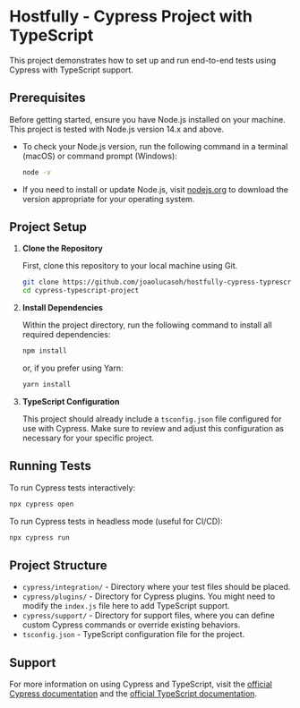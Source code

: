 
# Hostfully - Cypress Project with TypeScript

This project demonstrates how to set up and run end-to-end tests using Cypress with TypeScript support.

## Prerequisites

Before getting started, ensure you have Node.js installed on your machine. This project is tested with Node.js version 14.x and above.

- To check your Node.js version, run the following command in a terminal (macOS) or command prompt (Windows):

  ```bash
  node -v
  ```

- If you need to install or update Node.js, visit [nodejs.org](https://nodejs.org/) to download the version appropriate for your operating system.

## Project Setup

1. **Clone the Repository**

   First, clone this repository to your local machine using Git.

   ```bash
   git clone https://github.com/joaolucasoh/hostfully-cypress-typrescript.git
   cd cypress-typescript-project
   ```

2. **Install Dependencies**

   Within the project directory, run the following command to install all required dependencies:

   ```bash
   npm install
   ```

   or, if you prefer using Yarn:

   ```bash
   yarn install
   ```

3. **TypeScript Configuration**

   This project should already include a `tsconfig.json` file configured for use with Cypress. Make sure to review and adjust this configuration as necessary for your specific project.

## Running Tests

To run Cypress tests interactively:

```bash
npx cypress open
```

To run Cypress tests in headless mode (useful for CI/CD):

```bash
npx cypress run
```

## Project Structure

- `cypress/integration/` - Directory where your test files should be placed.
- `cypress/plugins/` - Directory for Cypress plugins. You might need to modify the `index.js` file here to add TypeScript support.
- `cypress/support/` - Directory for support files, where you can define custom Cypress commands or override existing behaviors.
- `tsconfig.json` - TypeScript configuration file for the project.

## Support

For more information on using Cypress and TypeScript, visit the [official Cypress documentation](https://docs.cypress.io/guides/overview/why-cypress) and the [official TypeScript documentation](https://www.typescriptlang.org/docs/).

